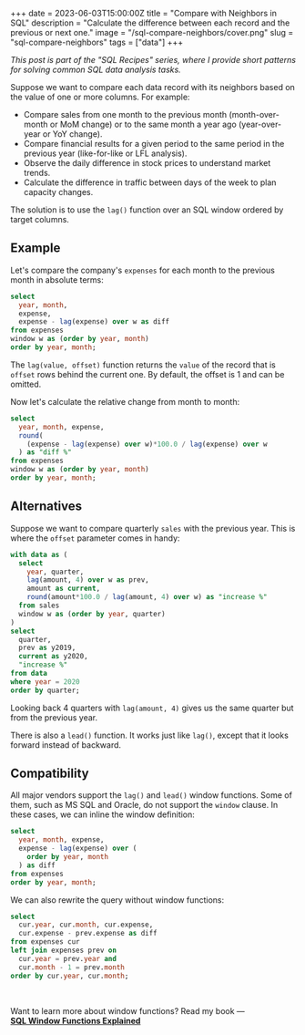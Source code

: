 +++
date = 2023-06-03T15:00:00Z
title = "Compare with Neighbors in SQL"
description = "Calculate the difference between each record and the previous or next one."
image = "/sql-compare-neighbors/cover.png"
slug = "sql-compare-neighbors"
tags = ["data"]
+++

_This post is part of the "SQL Recipes" series, where I provide short patterns for solving common SQL data analysis tasks._

Suppose we want to compare each data record with its neighbors based on the value of one or more columns. For example:

-   Compare sales from one month to the previous month (month-over-month or MoM change) or to the same month a year ago (year-over-year or YoY change).
-   Compare financial results for a given period to the same period in the previous year (like-for-like or LFL analysis).
-   Observe the daily difference in stock prices to understand market trends.
-   Calculate the difference in traffic between days of the week to plan capacity changes.

The solution is to use the `lag()` function over an SQL window ordered by target columns.

## Example

Let's compare the company's `expenses` for each month to the previous month in absolute terms:

```sql
select
  year, month,
  expense,
  expense - lag(expense) over w as diff
from expenses
window w as (order by year, month)
order by year, month;
```

The `lag(value, offset)` function returns the `value` of the record that is `offset` rows behind the current one. By default, the offset is 1 and can be omitted.

Now let's calculate the relative change from month to month:

```sql
select
  year, month, expense,
  round(
    (expense - lag(expense) over w)*100.0 / lag(expense) over w
  ) as "diff %"
from expenses
window w as (order by year, month)
order by year, month;
```

## Alternatives

Suppose we want to compare quarterly `sales` with the previous year. This is where the `offset` parameter comes in handy:

```sql
with data as (
  select
    year, quarter,
    lag(amount, 4) over w as prev,
    amount as current,
    round(amount*100.0 / lag(amount, 4) over w) as "increase %"
  from sales
  window w as (order by year, quarter)
)
select
  quarter,
  prev as y2019,
  current as y2020,
  "increase %"
from data
where year = 2020
order by quarter;
```

Looking back 4 quarters with `lag(amount, 4)` gives us the same quarter but from the previous year.

There is also a `lead()` function. It works just like `lag()`, except that it looks forward instead of backward.

## Compatibility

All major vendors support the `lag()` and `lead()` window functions. Some of them, such as MS SQL and Oracle, do not support the `window` clause. In these cases, we can inline the window definition:

```sql
select
  year, month, expense,
  expense - lag(expense) over (
    order by year, month
  ) as diff
from expenses
order by year, month;
```

We can also rewrite the query without window functions:

```sql
select
  cur.year, cur.month, cur.expense,
  cur.expense - prev.expense as diff
from expenses cur
left join expenses prev on
  cur.year = prev.year and
  cur.month - 1 = prev.month
order by cur.year, cur.month;
```

<br>

Want to learn more about window functions? Read my book — [**SQL Window Functions Explained**](/sql-window-functions-book/)

<sqlime-db name="employees" path="data.sql"></sqlime-db>
<sqlime-examples db="employees" selector="div.highlight" editable></sqlime-examples>

<script src="/assets/sqlime/sqlite3.js"></script>
<script src="/assets/sqlime/sqlime-db.js"></script>
<script src="/assets/sqlime/sqlime-examples.js"></script>
